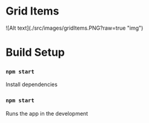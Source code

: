 <h1 align="left">Grid Items</h1>
![Alt text](./src/images/gridItems.PNG?raw=true "img")
<h1 align="left">Build Setup</h1>

### `npm start`

Install dependencies

### `npm start`

Runs the app in the development
